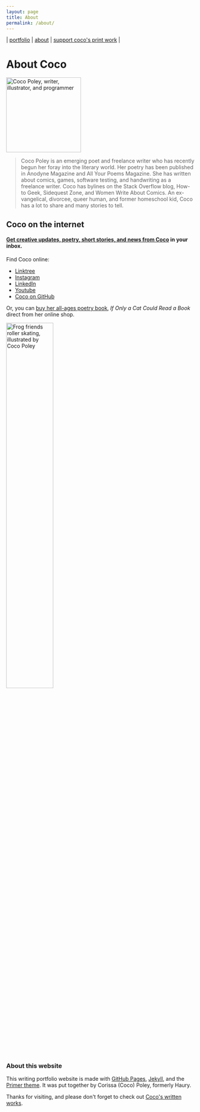 ```yaml
---
layout: page
title: About
permalink: /about/
---
```


| [portfolio](/index.md) | [about](/about.md) | [support coco's print work](https://www.backerkit.com/call_to_action/7733feca-74ac-4540-a0ae-7074f0541651/landing) |


# About Coco

<img src="https://avatars.githubusercontent.com/u/48961373?v=4" width="200px" alt="Coco Poley, writer, illustrator, and programmer">

> Coco Poley is an emerging poet and freelance writer who has recently begun her foray into the literary world. Her poetry has been published in Anodyne Magazine and All Your Poems Magazine. She has written about comics, games, software testing, and handwriting as a freelance writer. Coco has bylines on the Stack Overflow blog, How-to Geek, Sidequest Zone, and Women Write About Comics. An ex-vangelical, divorcee, queer human, and former homeschool kid, Coco has a lot to share and many stories to tell. 

## Coco on the internet

#### [Get creative updates, poetry, short stories, and news from Coco](https://buttondown.email/cocos-catchall) in your inbox.


Find Coco online:
- [Linktree](https://linktr.ee/youcancallmecoco)
- [Instagram](https://www.instagram.com/w1tchqueen/)
- [LinkedIn](https://www.linkedin.com/in/cocowrites/)
- [Youtube](https://www.youtube.com/channel/UCqYMV3E2V9zUS1kpI8450Dw)
- [Coco on GitHub](https://github.com/cocopo-codes/)
 
 Or, you can [buy her all-ages poetry book](https://youcancallmecoco.gumroad.com/l/ifonlyacatcouldreadabook), _If Only a Cat Could Read a Book_ direct from her online shop.

<img src="https://raw.githubusercontent.com/cocopo-codes/cocopo-codes.github.io/main/images/skatingfrogs.jpg" width="50%" alt="Frog friends roller skating, illustrated by Coco Poley">

### About this website
This writing portfolio website is made with [GitHub Pages](https://github.com/cocopo-codes/), [Jekyll](https://jekyllrb.com/docs/), and the [Primer theme](https://pages-themes.github.io/primer/). It was put together by Corissa (Coco) Poley, formerly Haury.

Thanks for visiting, and please don't forget to check out [Coco's written works](/index.md).

